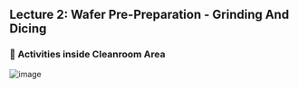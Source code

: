 ## Lecture 2: Wafer Pre-Preparation - Grinding And Dicing 

### 📌 Activities inside Cleanroom Area

![image](https://github.com/user-attachments/assets/4f5dd808-c1fe-4944-a805-2a212ca7ff4b)

